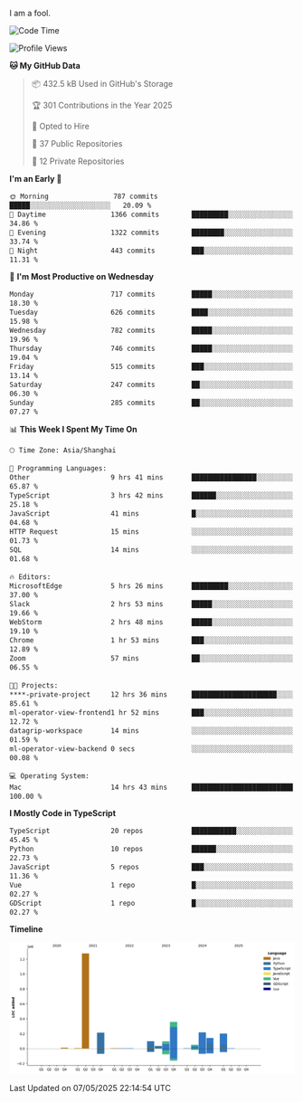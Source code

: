 I am a fool.

<!--START_SECTION:waka-->
![Code Time](http://img.shields.io/badge/Code%20Time-2%2C980%20hrs%208%20mins-blue)

![Profile Views](http://img.shields.io/badge/Profile%20Views-2-blue)

**🐱 My GitHub Data** 

> 📦 432.5 kB Used in GitHub's Storage 
 > 
> 🏆 301 Contributions in the Year 2025
 > 
> 💼 Opted to Hire
 > 
> 📜 37 Public Repositories 
 > 
> 🔑 12 Private Repositories 
 > 
**I'm an Early 🐤** 

```text
🌞 Morning                787 commits         █████░░░░░░░░░░░░░░░░░░░░   20.09 % 
🌆 Daytime                1366 commits        █████████░░░░░░░░░░░░░░░░   34.86 % 
🌃 Evening                1322 commits        ████████░░░░░░░░░░░░░░░░░   33.74 % 
🌙 Night                  443 commits         ███░░░░░░░░░░░░░░░░░░░░░░   11.31 % 
```
📅 **I'm Most Productive on Wednesday** 

```text
Monday                   717 commits         █████░░░░░░░░░░░░░░░░░░░░   18.30 % 
Tuesday                  626 commits         ████░░░░░░░░░░░░░░░░░░░░░   15.98 % 
Wednesday                782 commits         █████░░░░░░░░░░░░░░░░░░░░   19.96 % 
Thursday                 746 commits         █████░░░░░░░░░░░░░░░░░░░░   19.04 % 
Friday                   515 commits         ███░░░░░░░░░░░░░░░░░░░░░░   13.14 % 
Saturday                 247 commits         ██░░░░░░░░░░░░░░░░░░░░░░░   06.30 % 
Sunday                   285 commits         ██░░░░░░░░░░░░░░░░░░░░░░░   07.27 % 
```


📊 **This Week I Spent My Time On** 

```text
🕑︎ Time Zone: Asia/Shanghai

💬 Programming Languages: 
Other                    9 hrs 41 mins       ████████████████░░░░░░░░░   65.87 % 
TypeScript               3 hrs 42 mins       ██████░░░░░░░░░░░░░░░░░░░   25.18 % 
JavaScript               41 mins             █░░░░░░░░░░░░░░░░░░░░░░░░   04.68 % 
HTTP Request             15 mins             ░░░░░░░░░░░░░░░░░░░░░░░░░   01.73 % 
SQL                      14 mins             ░░░░░░░░░░░░░░░░░░░░░░░░░   01.68 % 

🔥 Editors: 
MicrosoftEdge            5 hrs 26 mins       █████████░░░░░░░░░░░░░░░░   37.00 % 
Slack                    2 hrs 53 mins       █████░░░░░░░░░░░░░░░░░░░░   19.66 % 
WebStorm                 2 hrs 48 mins       █████░░░░░░░░░░░░░░░░░░░░   19.10 % 
Chrome                   1 hr 53 mins        ███░░░░░░░░░░░░░░░░░░░░░░   12.89 % 
Zoom                     57 mins             ██░░░░░░░░░░░░░░░░░░░░░░░   06.55 % 

🐱‍💻 Projects: 
****-private-project     12 hrs 36 mins      █████████████████████░░░░   85.61 % 
ml-operator-view-frontend1 hr 52 mins        ███░░░░░░░░░░░░░░░░░░░░░░   12.72 % 
datagrip-workspace       14 mins             ░░░░░░░░░░░░░░░░░░░░░░░░░   01.59 % 
ml-operator-view-backend 0 secs              ░░░░░░░░░░░░░░░░░░░░░░░░░   00.08 % 

💻 Operating System: 
Mac                      14 hrs 43 mins      █████████████████████████   100.00 % 
```

**I Mostly Code in TypeScript** 

```text
TypeScript               20 repos            ███████████░░░░░░░░░░░░░░   45.45 % 
Python                   10 repos            ██████░░░░░░░░░░░░░░░░░░░   22.73 % 
JavaScript               5 repos             ███░░░░░░░░░░░░░░░░░░░░░░   11.36 % 
Vue                      1 repo              █░░░░░░░░░░░░░░░░░░░░░░░░   02.27 % 
GDScript                 1 repo              █░░░░░░░░░░░░░░░░░░░░░░░░   02.27 % 
```



**Timeline**

![Lines of Code chart](https://raw.githubusercontent.com/VeejaLiu/VeejaLiu/master/assets/bar_graph.png)


 Last Updated on 07/05/2025 22:14:54 UTC
<!--END_SECTION:waka-->
